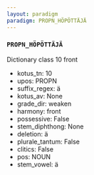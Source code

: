 ```yaml
---
layout: paradigm
paradigm: PROPN_HÖPÖTTÄJÄ
---
```

### ` PROPN_HÖPÖTTÄJÄ `

Dictionary class 10 front
* kotus_tn: 10
* upos: PROPN
* suffix_regex: ä
* kotus_av: None
* grade_dir: weaken
* harmony: front
* possessive: False
* stem_diphthong: None
* deletion: ä
* plurale_tantum: False
* clitics: False
* pos: NOUN
* stem_vowel: ä
